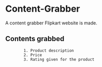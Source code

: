 # Content-Grabber
A content grabber Flipkart website is made. 

## Contents grabbed 
			1. Product description
			2. Price
			3. Rating given for the product
			

